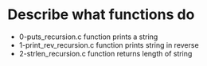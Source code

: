 # Describe what functions do 
- 0-puts_recursion.c function prints a string
- 1-print_rev_recursion.c function prints string in reverse
- 2-strlen_recursion.c function returns length of string   

